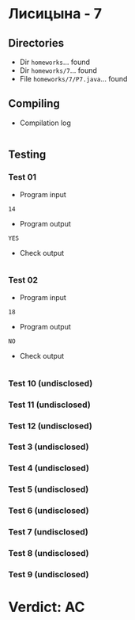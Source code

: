# Лисицына - 7
## Directories
- Dir `homeworks`... found
- Dir `homeworks/7`... found
- File `homeworks/7/P7.java`... found
## Compiling
- Compilation log
```

```
## Testing
### Test 01
- Program input
```
14

```
- Program output
```
YES

```
- Check output
```

```
### Test 02
- Program input
```
18

```
- Program output
```
NO

```
- Check output
```

```
### Test 10 (undisclosed)
### Test 11 (undisclosed)
### Test 12 (undisclosed)
### Test 3 (undisclosed)
### Test 4 (undisclosed)
### Test 5 (undisclosed)
### Test 6 (undisclosed)
### Test 7 (undisclosed)
### Test 8 (undisclosed)
### Test 9 (undisclosed)
# Verdict: AC
